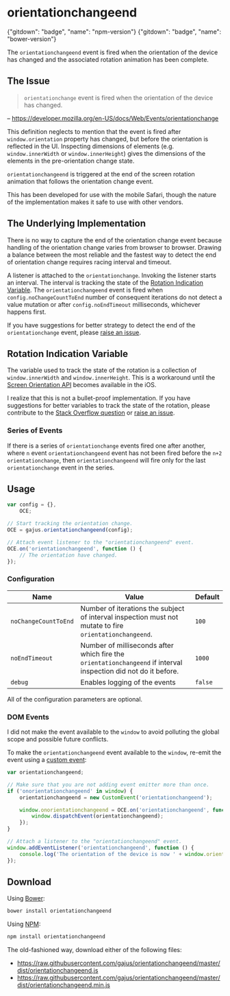# orientationchangeend

{"gitdown": "badge", "name": "npm-version"}
{"gitdown": "badge", "name": "bower-version"}

The `orientationchangeend` event is fired when the orientation of the device has changed and the associated rotation animation has been complete.

## The Issue

> `orientationchange` event is fired when the orientation of the device has changed.

– https://developer.mozilla.org/en-US/docs/Web/Events/orientationchange

This definition neglects to mention that the event is fired after `window.orientation` property has changed, but before the orientation is reflected in the UI. Inspecting dimensions of elements (e.g. `window.innerWidth` or `window.innerHeight`) gives the dimensions of the elements in the pre-orientation change state.

`orientationchangeend` is triggered at the end of the screen rotation animation that follows the orientation change event.

This has been developed for use with the mobile Safari, though the nature of the implementation makes it safe to use with other vendors.

## The Underlying Implementation

There is no way to capture the end of the orientation change event because handling of the orientation change varies from browser to browser. Drawing a balance between the most reliable and the fastest way to detect the end of orientation change requires racing interval and timeout.

A listener is attached to the `orientationchange`. Invoking the listener starts an interval. The interval is tracking the state of the [Rotation Indication Variable](#rotation-indication-variable). The `orientationchangeend` event is fired when `config.noChangeCountToEnd` number of consequent iterations do not detect a value mutation or after `config.noEndTimeout` milliseconds, whichever happens first.

If you have suggestions for better strategy to detect the end of the `orientationchange` event, please [raise an issue](https://github.com/gajus/orientationchangeend/issues).

## Rotation Indication Variable

The variable used to track the state of the rotation is a collection of `window.innerWidth` and `window.innerHeight`. This is a workaround until the [Screen Orientation API](http://www.w3.org/TR/screen-orientation/) becomes available in the iOS.

I realize that this is not a bullet-proof implementation. If you have suggestions for better variables to track the state of the rotation, please contribute to the [Stack Overflow question](http://stackoverflow.com/questions/26829517/how-to-detect-the-state-of-the-screen-rotation) or [raise an issue](https://github.com/gajus/orientationchangeend/issues).

### Series of Events

If there is a series of `orientationchange` events fired one after another, where `n` event `orientationchangeend` event has not been fired before the `n+2` `orientationchange`, then `orientationchangeend` will fire only for the last `orientationchange` event in the series.

## Usage

```js
var config = {},
    OCE;

// Start tracking the orientation change.
OCE = gajus.orientationchangeend(config);

// Attach event listener to the "orientationchangeend" event.
OCE.on('orientationchangeend', function () {
    // The orientation have changed.
});
```

### Configuration

| Name | Value | Default |
| --- | --- | --- |
| `noChangeCountToEnd` | Number of iterations the subject of interval inspection must not mutate to fire `orientationchangeend`. | `100` |
| `noEndTimeout` | Number of milliseconds after which fire the `orientationchangeend` if interval inspection did not do it before. | `1000` |
| `debug` | Enables logging of the events | `false` |

All of the configuration parameters are optional.

### DOM Events

I did not make the event available to the `window` to avoid polluting the global scope and possible future conflicts.

To make the `orientationchangeend` event available to the `window`, re-emit the event using a [custom event](https://developer.mozilla.org/en/docs/Web/API/CustomEvent):

```js
var orientationchangeend;

// Make sure that you are not adding event emitter more than once.
if ('onorientationchangeend' in window) {
    orientationchangeend = new CustomEvent('orientationchangeend');

    window.onorientationchangeend = OCE.on('orientationchangeend', function () {
        window.dispatchEvent(orientationchangeend);
    });    
}

// Attach a listener to the "orientationchangeend" event.
window.addEventListener('orientationchangeend', function () {
    console.log('The orientation of the device is now ' + window.orientation);
});
```

## Download

Using [Bower](http://bower.io/):

```sh
bower install orientationchangeend
```

Using [NPM](https://www.npmjs.org/):

```sh
npm install orientationchangeend
```

The old-fashioned way, download either of the following files:

* https://raw.githubusercontent.com/gajus/orientationchangeend/master/dist/orientationchangeend.js
* https://raw.githubusercontent.com/gajus/orientationchangeend/master/dist/orientationchangeend.min.js